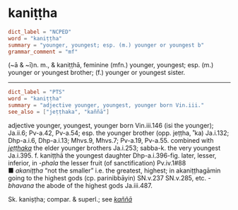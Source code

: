 # kaniṭṭha

``` toml
dict_label = "NCPED"
word = "kaniṭṭha"
summary = "younger, youngest; esp. (m.) younger or youngest b"
grammar_comment = "mf"
```

(\~ā & \~ī)n. m., & kaniṭṭhā, feminine (mfn.) younger, youngest; esp. (m.) younger or youngest brother; (f.) younger or youngest sister.

--------------------

``` toml
dict_label = "PTS"
word = "kaniṭṭha"
summary = "adjective younger, youngest, younger born Vin.iii."
see_also = ["jeṭṭhaka", "kaññā"]
```

adjective younger, youngest, younger born Vin.iii.146 (isi the younger); Ja.ii.6; Pv\-a.42, Pv\-a.54; esp. the younger brother (opp. jeṭṭha, ˚ka) Ja.i.132; Dhp\-a.i.6, Dhp\-a.i.13; Mhvs.9, Mhvs.7; Pv\-a.19, Pv\-a.55. combined with *[jeṭṭhaka](jeṭṭhaka.md)* the elder younger brothers Ja.i.253; sabba\-k. the very youngest Ja.i.395. f. kaniṭṭhā the youngest daughter Dhp\-a.i.396\-fig. later, lesser, inferior, in *\-phala* the lesser fruit (of sanctification) Pv.iv.1#88  
■ *akaniṭṭha* “not the smaller” i.e. the greatest, highest; in akaniṭṭhagāmin going to the highest gods (cp. parinibbāyin) SN.v.237 SN.v.285, etc. *\-bhavana* the abode of the highest gods Ja.iii.487.

Sk. kaniṣṭha; compar. & superl.; see *[kaññā](kaññā.md)*

